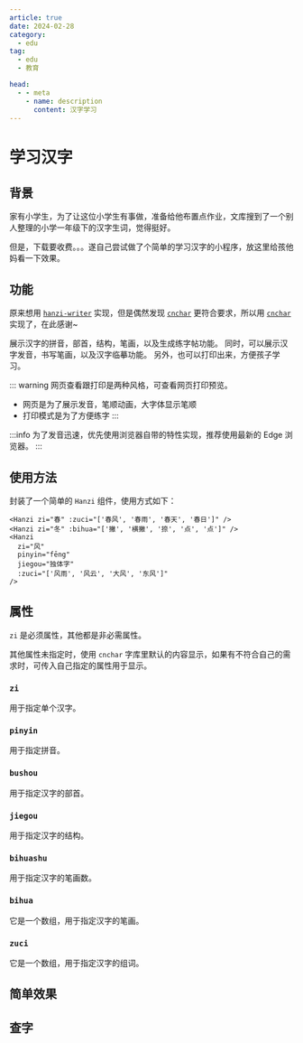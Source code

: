 ```yaml
---
article: true
date: 2024-02-28
category:
  - edu
tag:
  - edu
  - 教育

head:
  - - meta
    - name: description
      content: 汉字学习
---
```


# 学习汉字

## 背景

家有小学生，为了让这位小学生有事做，准备给他布置点作业，文库搜到了一个别人整理的小学一年级下的汉字生词，觉得挺好。

但是，下载要收费。。。遂自己尝试做了个简单的学习汉字的小程序，放这里给孩他妈看一下效果。

## 功能

原来想用 [`hanzi-writer`](https://hanziwriter.org/) 实现，但是偶然发现 [`cnchar`](https://theajack.github.io/cnchar/) 更符合要求，所以用 [`cnchar`](https://theajack.github.io/cnchar/) 实现了，在此感谢~

展示汉字的拼音，部首，结构，笔画，以及生成练字帖功能。
同时，可以展示汉字发音，书写笔画，以及汉字临摹功能。
另外，也可以打印出来，方便孩子学习。

::: warning
网页查看跟打印是两种风格，可查看网页打印预览。

- 网页是为了展示发音，笔顺动画，大字体显示笔顺
- 打印模式是为了方便练字
  :::

:::info
为了发音迅速，优先使用浏览器自带的特性实现，推荐使用最新的 Edge 浏览器。
:::

## 使用方法

封装了一个简单的 `Hanzi` 组件，使用方式如下：

```vue
<Hanzi zi="春" :zuci="['春风', '春雨', '春天', '春日']" />
<Hanzi zi="冬" :bihua="['撇', '横撇', '捺', '点', '点']" />
<Hanzi
  zi="风"
  pinyin="fēng"
  jiegou="独体字"
  :zuci="['风雨', '风云', '大风', '东风']"
/>
```

## 属性

`zi` 是必须属性，其他都是非必需属性。

其他属性未指定时，使用 `cnchar` 字库里默认的内容显示，如果有不符合自己的需求时，可传入自己指定的属性用于显示。

### `zi`

用于指定单个汉字。

### `pinyin`

用于指定拼音。

### `bushou`

用于指定汉字的部首。

### `jiegou`

用于指定汉字的结构。

### `bihuashu`

用于指定汉字的笔画数。

### `bihua`

它是一个数组，用于指定汉字的笔画。

### `zuci`

它是一个数组，用于指定汉字的组词。

## 简单效果

<Hanzi zi="春" :zuci="['春风', '春雨', '春天', '春日']" />
<Hanzi zi="冬" :bihua="['撇', '横撇', '捺', '点', '点']" />
<Hanzi zi="风" pinyin="fēng" jiegou="独体字" :zuci="['风雨', '风云', '大风', '东风']" />

## 查字

<Chazi />
